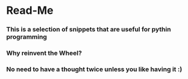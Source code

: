 # Read-Me
### This is a selection of snippets that are useful for pythin programming
### Why reinvent the Wheel?
### No need to have a thought twice unless you like having it :)


